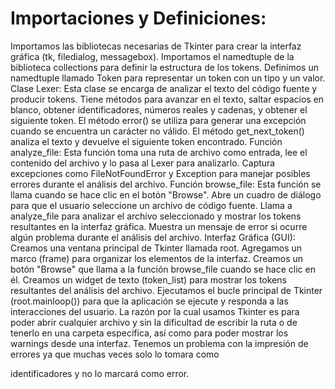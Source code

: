 # Importaciones y Definiciones:
Importamos las bibliotecas necesarias de Tkinter para crear la interfaz gráfica
(tk, filedialog, messagebox).
Importamos el namedtuple de la biblioteca collections para definir la estructura
de los tokens.
Definimos un namedtuple llamado Token para representar un token con un tipo
y un valor.
Clase Lexer:
Esta clase se encarga de analizar el texto del código fuente y producir tokens.
Tiene métodos para avanzar en el texto, saltar espacios en blanco, obtener
identificadores, números reales y cadenas, y obtener el siguiente token.
El método error() se utiliza para generar una excepción cuando se encuentra un
carácter no válido.
El método get_next_token() analiza el texto y devuelve el siguiente token
encontrado.
Función analyze_file:
Esta función toma una ruta de archivo como entrada, lee el contenido del
archivo y lo pasa al Lexer para analizarlo.
Captura excepciones como FileNotFoundError y Exception para manejar
posibles errores durante el análisis del archivo.
Función browse_file:
Esta función se llama cuando se hace clic en el botón "Browse".
Abre un cuadro de diálogo para que el usuario seleccione un archivo de código
fuente.
Llama a analyze_file para analizar el archivo seleccionado y mostrar los tokens
resultantes en la interfaz gráfica.
Muestra un mensaje de error si ocurre algún problema durante el análisis del
archivo.
Interfaz Gráfica (GUI):
Creamos una ventana principal de Tkinter llamada root.
Agregamos un marco (frame) para organizar los elementos de la interfaz.
Creamos un botón "Browse" que llama a la función browse_file cuando se hace
clic en él.
Creamos un widget de texto (token_list) para mostrar los tokens resultantes del
análisis del archivo.
Ejecutamos el bucle principal de Tkinter (root.mainloop()) para que la aplicación
se ejecute y responda a las interacciones del usuario.
La razón por la cual usamos Tkinter es para poder abrir cualquier archivo y sin
la dificultad de escribir la ruta o de tenerlo en una carpeta específica, así como
para poder mostrar los warnings desde una interfaz. Tenemos un problema con
la impresión de errores ya que muchas veces solo lo tomara como

identificadores y no lo marcará como error.
